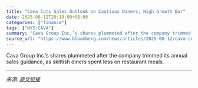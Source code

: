 ```yaml
---
title: "Cava Cuts Sales Outlook on Cautious Diners, High Growth Bar"
date: 2025-08-12T20:10:00+08:00
categories: ["finance"]
tags: ["NYS:CAVA"]
summary: "Cava Group Inc.’s shares plummeted after the company trimmed its annual sales guidance, as skittish diners spent less on restaurant meals."
source_url: "https://www.bloomberg.com/news/articles/2025-08-12/cava-cuts-sales-outlook-on-cautious-diners-high-growth-bar"
---
```


Cava Group Inc.’s shares plummeted after the company trimmed its annual sales guidance, as skittish diners spent less on restaurant meals.

---

*来源: [原文链接](https://www.bloomberg.com/news/articles/2025-08-12/cava-cuts-sales-outlook-on-cautious-diners-high-growth-bar)*
